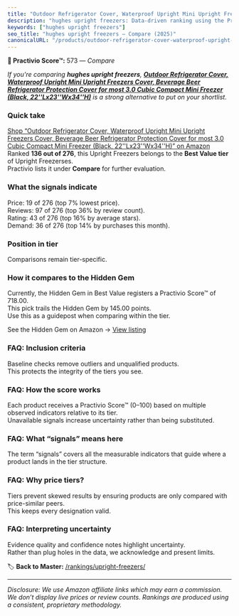 ```yaml
---
title: "Outdoor Refrigerator Cover, Waterproof Upright Mini Upright Freezers Cover, Beverage Beer Refrigerator Protection Cover for most 3.0 Cubic Compact Mini Freezer (Black, 22''Lx23''Wx34''H)"
description: "hughes upright freezers: Data-driven ranking using the Practivio Score™. Positioned by quality, value, demand, findability, momentum."
keywords: ["hughes upright freezers"]
seo_title: "hughes upright freezers — Compare (2025)"
canonicalURL: "/products/outdoor-refrigerator-cover-waterproof-upright-mini-upright-freezers-cover-beverage-beer-refrigerator-protection-cover-for-most-30-cubic-compact-mini-freezer-black-22lx23wx34h-B0CM329RZB/"
---
```


**🛒 Practivio Score™:** 573 — _Compare_


*If you're comparing **hughes upright freezers**, **[Outdoor Refrigerator Cover, Waterproof Upright Mini Upright Freezers Cover, Beverage Beer Refrigerator Protection Cover for most 3.0 Cubic Compact Mini Freezer (Black, 22''Lx23''Wx34''H)](https://www.amazon.com/dp/B0CM329RZB?tag=practivio-20)** is a strong alternative to put on your shortlist.*
### Quick take
[Shop “Outdoor Refrigerator Cover, Waterproof Upright Mini Upright Freezers Cover, Beverage Beer Refrigerator Protection Cover for most 3.0 Cubic Compact Mini Freezer (Black, 22''Lx23''Wx34''H)” on Amazon](https://www.amazon.com/dp/B0CM329RZB?tag=practivio-20)
Ranked **136 out of 276**, this Upright Freezers belongs to the **Best Value tier** of Upright Freezerses.  
Practivio lists it under **Compare** for further evaluation.

### What the signals indicate
Price: 19 of 276 (top 7% lowest price).  
Reviews: 97 of 276 (top 36% by review count).  
Rating: 43 of 276 (top 16% by average stars).  
Demand: 36 of 276 (top 14% by purchases this month).

### Position in tier
Comparisons remain tier-specific.

### How it compares to the Hidden Gem
Currently, the Hidden Gem in Best Value registers a Practivio Score™ of 718.00.  
This pick trails the Hidden Gem by 145.00 points.  
Use this as a guidepost when comparing within the tier.  

See the Hidden Gem on Amazon → [View listing](https://www.amazon.com/dp/B00IR8H55A?tag=practivio-20)

### FAQ: Inclusion criteria
Baseline checks remove outliers and unqualified products.  
This protects the integrity of the tiers you see.

### FAQ: How the score works
Each product receives a Practivio Score™ (0–100) based on multiple observed indicators relative to its tier.  
Unavailable signals increase uncertainty rather than being substituted.

### FAQ: What “signals” means here
The term “signals” covers all the measurable indicators that guide where a product lands in the tier structure.

### FAQ: Why price tiers?
Tiers prevent skewed results by ensuring products are only compared with price-similar peers.  
This keeps every designation valid.

### FAQ: Interpreting uncertainty
Evidence quality and confidence notes highlight uncertainty.  
Rather than plug holes in the data, we acknowledge and present limits.

<!-- Missing template for Compare/CompareWithinPriceClass -->


🏷️ **Back to Master:** [/rankings/upright-freezers/](/rankings/upright-freezers/)

---
_Disclosure: We use Amazon affiliate links which may earn a commission. We don’t display live prices or review counts. Rankings are produced using a consistent, proprietary methodology._
